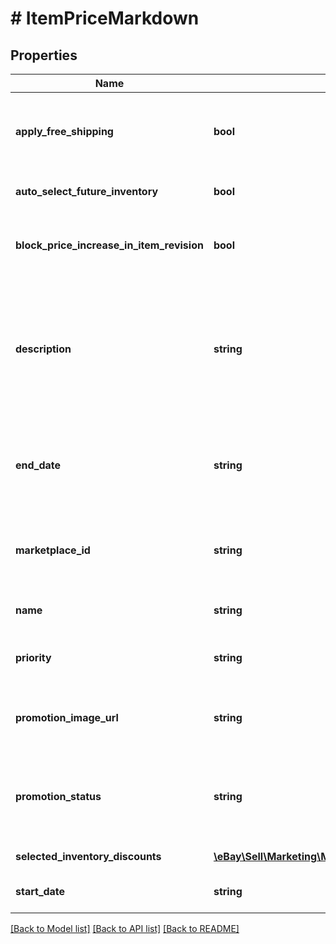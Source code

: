 # # ItemPriceMarkdown

## Properties

Name | Type | Description | Notes
------------ | ------------- | ------------- | -------------
**apply_free_shipping** | **bool** | If set to true, free shipping is applied to the first shipping service specified for the item. The first domestic shipping option is set to &amp;quot;free shipping,&amp;quot; regardless if the shipping optionType for that service is set to FLAT_RATE, CALCULATED, or NOT_SPECIFIED (freight). This flag essentially adds free shipping as a promotional bonus. Default: false | [optional]
**auto_select_future_inventory** | **bool** | If set to true, eBay will automatically add inventory items to the markdown promotion if they meet the selectedInventoryDiscounts criteria specified for the markdown promotion. Default: false | [optional]
**block_price_increase_in_item_revision** | **bool** | If set to true, price increases (including removing the free shipping flag) are blocked and an error message is returned if a seller attempts to adjust the price of an item that&#39;s partaking in this markdown promotion. If set to false, an item is dropped from the markdown promotion if the seller adjusts the price. Default: false | [optional]
**description** | **string** | This field is required if you are configuring an MARKDOWN_SALE promotion. This is the seller-defined &amp;quot;tag line&amp;quot; for the offer, such as &amp;quot;Save on designer shoes.&amp;quot; A tag line appears under the &amp;quot;offer-type text&amp;quot; that is generated for the promotion. The text is displayed on the offer tile that is shown on the seller&#39;s All Offers page and on the event page for the promotion. Note: Offer-type text is a teaser that&#39;s presented throughout the buyer&#39;s journey through the sales flow and is generated by eBay. This text is not editable by the seller&amp;mdash;it&#39;s derived from the settings in the discountRules and discountSpecification fields&amp;mdash;and can be, for example, &amp;quot;20% off&amp;quot;. Maximum length: 50 | [optional]
**end_date** | **string** | The date and time the promotion ends, in UTC format (yyyy-MM-ddThh:mm:ssZ). The value supplied for endDate must be at least 24 hours after the value supplied for the startDate of the markdown promotion. If this field is blank (null), it indicates the promotion has no end date. For display purposes, convert this time into the local time of the seller. Max value: 14 days for the AT, CH, DE, ES, FR, IE, IT, and UK, marketplaces. 45 days for all other marketplaces. | [optional]
**marketplace_id** | **string** | The eBay marketplace ID of the site where the markdown promotion is hosted. Markdown promotions are supported on all eBay marketplaces. For implementation help, refer to &lt;a href&#x3D;&#39;https://developer.ebay.com/api-docs/sell/marketing/types/ba:MarketplaceIdEnum&#39;&gt;eBay API documentation&lt;/a&gt; | [optional]
**name** | **string** | The seller-defined name or &#39;title&#39; of the promotion that the seller can use to identify a promotion. This label is not displayed in end-user flows. Maximum length: 90 | [optional]
**priority** | **string** | This field is ignored in markdown promotions. For implementation help, refer to &lt;a href&#x3D;&#39;https://developer.ebay.com/api-docs/sell/marketing/types/sme:PromotionPriorityEnum&#39;&gt;eBay API documentation&lt;/a&gt; | [optional]
**promotion_image_url** | **string** | Required for MARKDOWN_SALE promotions, populate this field with a URL that points to an image to be used with the promotion. This image is displayed on the seller&#39;s All Offers page. The URL must point to either JPEG or PNG image and it must be a minimum of 500x500 pixels in dimension and cannot exceed 12Mb in size. | [optional]
**promotion_status** | **string** | The current status of the promotion. When creating a new promotion, you must set this value to either DRAFT or SCHEDULED. Note that you must set this value to SCHEDULED when you update a RUNNING promotion. For implementation help, refer to &lt;a href&#x3D;&#39;https://developer.ebay.com/api-docs/sell/marketing/types/sme:PromotionStatusEnum&#39;&gt;eBay API documentation&lt;/a&gt; | [optional]
**selected_inventory_discounts** | [**\eBay\Sell\Marketing\Model\SelectedInventoryDiscount[]**](SelectedInventoryDiscount.md) | A list that defines the sets of selected items for the markdown promotion and the discount specified for promotion. | [optional]
**start_date** | **string** | The date and time the promotion starts in UTC format (yyyy-MM-ddThh:mm:ssZ). For display purposes, convert this time into the local time of the seller. | [optional]

[[Back to Model list]](../../README.md#models) [[Back to API list]](../../README.md#endpoints) [[Back to README]](../../README.md)
